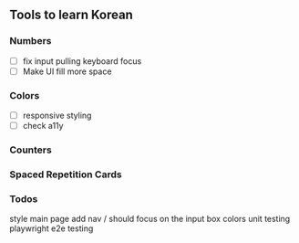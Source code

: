 ## Tools to learn Korean

### Numbers
- [ ] fix input pulling keyboard focus
- [ ] Make UI fill more space

### Colors
- [ ] responsive styling
- [ ] check a11y

### Counters

### Spaced Repetition Cards

### Todos
style main page
add nav
/ should focus on the input box
colors unit testing
playwright e2e testing